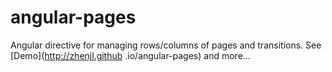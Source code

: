 angular-pages
=============
Angular directive for managing rows/columns of pages and transitions. See [Demo](http://zhenjl.github
.io/angular-pages) and more...
